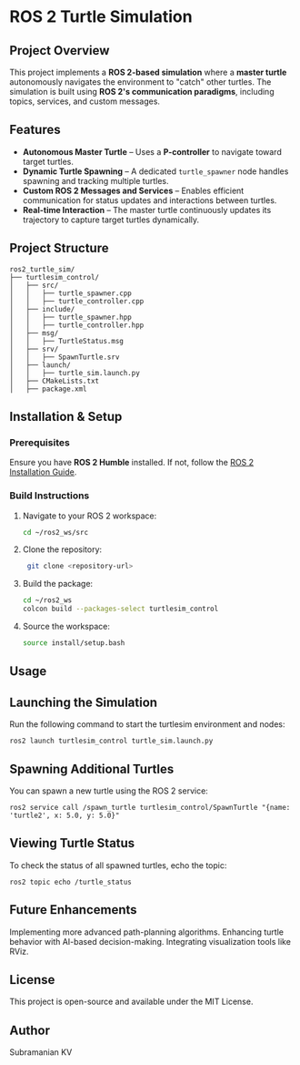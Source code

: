 # ROS 2 Turtle Simulation

## Project Overview
This project implements a **ROS 2-based simulation** where a **master turtle** autonomously navigates the environment to "catch" other turtles. The simulation is built using **ROS 2's communication paradigms**, including topics, services, and custom messages.

## Features
- **Autonomous Master Turtle** – Uses a **P-controller** to navigate toward target turtles.
- **Dynamic Turtle Spawning** – A dedicated `turtle_spawner` node handles spawning and tracking multiple turtles.
- **Custom ROS 2 Messages and Services** – Enables efficient communication for status updates and interactions between turtles.
- **Real-time Interaction** – The master turtle continuously updates its trajectory to capture target turtles dynamically.

## Project Structure
```
ros2_turtle_sim/
├── turtlesim_control/
│   ├── src/
│   │   ├── turtle_spawner.cpp
│   │   ├── turtle_controller.cpp
│   ├── include/
│   │   ├── turtle_spawner.hpp
│   │   ├── turtle_controller.hpp
│   ├── msg/
│   │   ├── TurtleStatus.msg
│   ├── srv/
│   │   ├── SpawnTurtle.srv
│   ├── launch/
│   │   ├── turtle_sim.launch.py
│   ├── CMakeLists.txt
│   ├── package.xml
```


## Installation & Setup
### Prerequisites
Ensure you have **ROS 2 Humble** installed. If not, follow the [ROS 2 Installation Guide](https://docs.ros.org/en/humble/Installation.html).

### Build Instructions
1. Navigate to your ROS 2 workspace:
   ```bash
   cd ~/ros2_ws/src
2. Clone the repository:
   ```bash
    git clone <repository-url>
3. Build the package:
    ```bash
    cd ~/ros2_ws
    colcon build --packages-select turtlesim_control
4. Source the workspace:
    ```bash
    source install/setup.bash
## Usage
## Launching the Simulation
Run the following command to start the turtlesim environment and nodes:
      
    ros2 launch turtlesim_control turtle_sim.launch.py

## Spawning Additional Turtles
You can spawn a new turtle using the ROS 2 service:
      
    ros2 service call /spawn_turtle turtlesim_control/SpawnTurtle "{name: 'turtle2', x: 5.0, y: 5.0}"
## Viewing Turtle Status
To check the status of all spawned turtles, echo the topic:
    
    ros2 topic echo /turtle_status

## Future Enhancements
Implementing more advanced path-planning algorithms.
Enhancing turtle behavior with AI-based decision-making.
Integrating visualization tools like RViz.

## License
This project is open-source and available under the MIT License.

## Author
Subramanian KV
